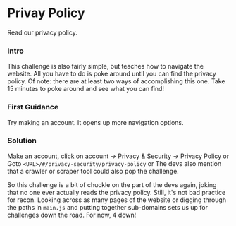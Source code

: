 # Privay Policy
Read our privacy policy.

### Intro
This challenge is also fairly simple, but teaches how to navigate the website. All you have to do is poke around until you can find the privacy policy. Of note: there are at least two ways of accomplishing this one. Take 15 minutes to poke around and see what you can find!

### First Guidance
Try making an account. It opens up more navigation options.

### Solution
Make an account, click on account -> Privacy & Security -> Privacy Policy
or
Goto `<URL>/#/privacy-security/privacy-policy`
or
The devs also mention that a crawler or scraper tool could also pop the challenge.

So this challenge is a bit of chuckle on the part of the devs again, joking that no one ever actually reads the privacy policy. Still, it's not bad practice for recon. Looking across as many pages of the website or digging through the paths in `main.js` and putting together sub-domains sets us up for challenges down the road. For now, 4 down!
